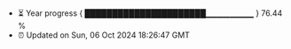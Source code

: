- ⏳ Year progress { ██████████████████████▁▁▁▁▁▁▁▁ } 76.44 %
- ⏰ Updated on Sun, 06 Oct 2024 18:26:47 GMT

